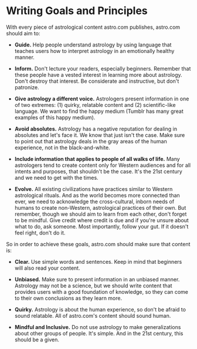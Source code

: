 # Writing Goals and Principles

With every piece of astrological content astro.com publishes, astro.com should aim to:

* **Guide.** Help people understand astrology by using language that teaches users how to interpret astrology in an emotionally healthy manner.

* **Inform.** Don't lecture your readers, especially beginners. Remember that these people have a vested interest in learning more about astrology. Don't destroy that interest. Be considerate and instructive, but don't patronize.

* **Give astrology a different voice.** Astrologers present information in one of two extremes: (1) quirky, relatable content and (2) scientific-like language. We want to find the happy medium (Tumblr has many great examples of this happy medium).

* **Avoid absolutes.** Astrology has a negative reputation for dealing in absolutes and let's face it. We know that just isn't the case. Make sure to point out that astrology deals in the gray areas of the human experience, not in the black-and-white.

* **Include information that applies to people of all walks of life.** Many astrologers tend to create content only for Western audiences and for all intents and purposes, that shouldn't be the case. It's the 21st century and we need to get with the times.

* **Evolve.** All existing civilizations have practices similar to Western astrological rituals. And as the world becomes more connected than ever, we need to acknowledge the cross-cultural, inborn needs of humans to create non-Western, astrological practices of their own. But remember, though we should aim to learn from each other, don't forget to be mindful. Give credit where credit is due and if you're unsure about what to do, ask someone. Most importantly, follow your gut. If it doesn't feel right, don't do it.

So in order to achieve these goals, astro.com should make sure that content is:

* **Clear.** Use simple words and sentences. Keep in mind that beginners will also read your content. 

* **Unbiased.** Make sure to present information in an unbiased manner. Astrology may not be a science, but we should write content that provides users with a good foundation of knowledge, so they can come to their own conclusions as they learn more.

* **Quirky.** Astrology is about the human experience, so don't be afraid to sound relatable. All of astro.com's content should sound human.

* **Mindful and Inclusive.** Do not use astrology to make generalizations about other groups of people. It's simple. And in the 21st century, this should be a given. 
